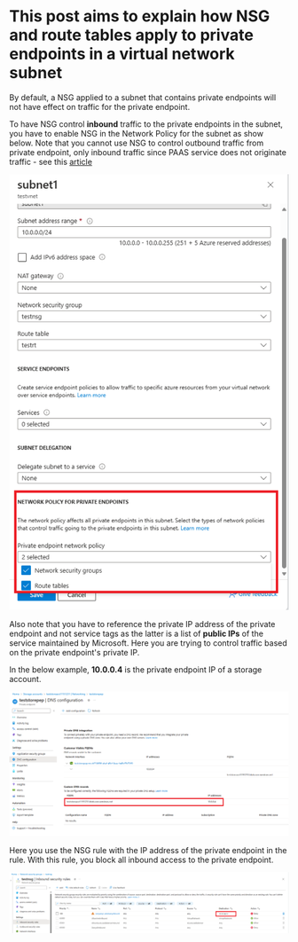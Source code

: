 # This post aims to explain how NSG and route tables apply to private endpoints in a virtual network subnet

By default, a NSG applied to a subnet that contains private endpoints will not have effect on traffic for the private endpoint. 

To have NSG control **inbound** traffic to the private endpoints in the subnet, you have to enable NSG in the Network Policy for the subnet as show below. Note that you cannot use NSG to control outbound traffic from private endpoint, only inbound traffic since PAAS service does not originate traffic - see this [article](https://learn.microsoft.com/en-us/azure/private-link/private-endpoint-overview#nsg-more-considerations)

![peppolicy1.png](https://github.com/chianw/chianw/blob/main/peppolicy1.png)

Also note that you have to reference the private IP address of the private endpoint and not service tags as the latter is a list of **public IPs** of the service maintained by Microsoft. Here you are trying to control traffic based on the private endpoint's private IP. 

In the below example, **10.0.0.4** is the private endpoint IP of a storage account.

![peppolicy4.png](https://github.com/chianw/chianw/blob/main/peppolicy4.png)

Here you use the NSG rule with the IP address of the private endpoint in the rule. With this rule, you block all inbound access to the private endpoint.

![peppolicy3.png](https://github.com/chianw/chianw/blob/main/peppolicy3.png)
